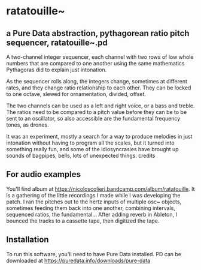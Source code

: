 # ratatouille~
## a Pure Data abstraction, pythagorean ratio pitch sequencer, ratatouille~.pd

A two-channel integer sequencer, each channel with two rows of low whole numbers that are compared to one another using the same mathematics Pythagoras did to explain just intonation.

As the sequencer rolls along, the integers change, sometimes at different rates, and they change ratio relationship to each other. They can be locked to one octave, slewed for ornamentation, divided, offset.

The two channels can be used as a left and right voice, or a bass and treble. The ratios need to be compared to a pitch value before they can be to be sent to an oscillator, so also accessible are the fundamental frequency tones, as drones.

It was an experiment, mostly a search for a way to produce melodies in just intonation without having to program all the scales, but it turned into something really fun, and some of the idiosyncrasies have brought up sounds of bagpipes, bells, lots of unexpected things.
credits

## For audio examples
You'll find album at https://nicoloscolieri.bandcamp.com/album/ratatouille. It is a gathering of the little recordings I made while I was developing the patch. I ran the pitches out to the hertz inputs of multiple osc~ objects, sometimes feeding them back into one another, combining intervals, sequenced ratios, the fundamental... After adding reverb in Ableton, I bounced the tracks to a cassette tape, then digitized the tape.

## Installation
To run this software, you'll need to have Pure Data installed. PD can be downloaded at https://puredata.info/downloads/pure-data
